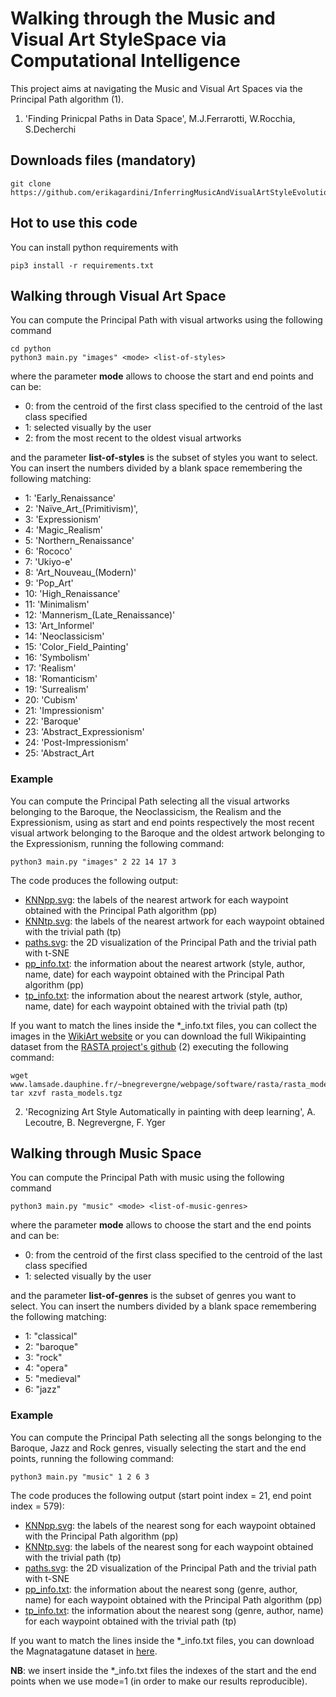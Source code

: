# Walking through the Music and Visual Art StyleSpace via Computational Intelligence

This project aims at navigating the Music and Visual Art Spaces via the Principal Path algorithm (1).

1. 'Finding Prinicpal Paths in Data Space', M.J.Ferrarotti, W.Rocchia, S.Decherchi

## Downloads files (mandatory)

```
git clone https://github.com/erikagardini/InferringMusicAndVisualArtStyleEvolution.git
```

## Hot to use this code

You can install python requirements with

```
pip3 install -r requirements.txt
```

## Walking through Visual Art Space

You can compute the Principal Path with visual artworks using the following command

```
cd python
python3 main.py "images" <mode> <list-of-styles>
```
where the parameter **mode** allows to choose the start and end points and can be:
- 0: from the centroid of the first class specified to the centroid of the last class specified
- 1: selected visually by the user
- 2: from the most recent to the oldest visual artworks
  
and the parameter **list-of-styles** is the subset of styles you want to select. You can insert the numbers divided by a blank space remembering the following matching:
- 1: 'Early_Renaissance'
- 2: 'Naïve_Art_(Primitivism)',
- 3: 'Expressionism'
- 4: 'Magic_Realism'
- 5: 'Northern_Renaissance'
- 6: 'Rococo'
- 7: 'Ukiyo-e'
- 8: 'Art_Nouveau_(Modern)'
- 9: 'Pop_Art'
- 10: 'High_Renaissance'
- 11: 'Minimalism'
- 12: 'Mannerism_(Late_Renaissance)'
- 13: 'Art_Informel'
- 14: 'Neoclassicism'
- 15: 'Color_Field_Painting'
- 16: 'Symbolism'
- 17: 'Realism'
- 18: 'Romanticism'
- 19: 'Surrealism'
- 20: 'Cubism'
- 21: 'Impressionism'
- 22: 'Baroque'
- 23: 'Abstract_Expressionism'
- 24: 'Post-Impressionism'
- 25: 'Abstract_Art

### Example
You can compute the Principal Path selecting all the visual artworks belonging to the Baroque, the Neoclassicism, the Realism and the Expressionism, using as start and end points respectively the most recent visual artwork belonging to the Baroque and the oldest artwork belonging to the Expressionism, running the following command:

```
python3 main.py "images" 2 22 14 17 3 
```

The code produces the following output:
- [KNNpp.svg](results/images/mode=2_22-14-17-3/Recovered%20styles%20progression%20pp.svg): the labels of the nearest artwork for each waypoint obtained with the Principal Path algorithm (pp)
- [KNNtp.svg](results/images/mode=2_22-14-17-3/Recovered%20styles%20progression%20tp.svg): the labels of the nearest artwork for each waypoint obtained with the trivial path (tp)
- [paths.svg](results/images/mode=2_22-14-17-3/paths.svg): the 2D visualization of the Principal Path and the trivial path with t-SNE
- [pp_info.txt](results/images/mode=2_22-14-17-3/pp_info.txt): the information about the nearest artwork (style, author, name, date) for each waypoint obtained with the Principal Path algorithm (pp)
- [tp_info.txt](results/images/mode=2_22-14-17-3/tp_info.txt): the information about the nearest artwork (style, author, name, date) for each waypoint obtained with the trivial path (tp)

If you want to match the lines inside the \*\_info.txt files, you can collect the images in the [WikiArt website](https://www.wikiart.org) or you can download the full Wikipainting dataset from the [RASTA project's github](https://github.com/bnegreve/rasta) (2) executing the following command:
```
wget www.lamsade.dauphine.fr/~bnegrevergne/webpage/software/rasta/rasta_models.tgz
tar xzvf rasta_models.tgz
```

2. 'Recognizing Art Style Automatically in painting with deep learning', A. Lecoutre, B. Negrevergne, F. Yger

##  Walking through Music Space

You can compute the Principal Path with music using the following command

```
python3 main.py "music" <mode> <list-of-music-genres>
```
where the parameter **mode** allows to choose the start and the end points and can be:
- 0: from the centroid of the first class specified to the centroid of the last class specified
- 1: selected visually by the user
  
and the parameter **list-of-genres** is the subset of genres you want to select. You can insert the numbers divided by a blank space remembering the following matching:
- 1: "classical"
- 2: "baroque"
- 3: "rock"
- 4: "opera"
- 5: "medieval"
- 6: "jazz"

### Example
You can compute the Principal Path selecting all the songs belonging to the Baroque, Jazz and Rock genres, visually selecting the start and the end points, running the following command:

```
python3 main.py "music" 1 2 6 3 
```

The code produces the following output (start point index = 21, end point index = 579):
- [KNNpp.svg](results/music/mode=1_2-6-3/Recovered%20styles%20progression%20pp.svg.svg): the labels of the nearest song for each waypoint obtained with the Principal Path algorithm (pp)
- [KNNtp.svg](results/music/mode=1_2-6-3/Recovered%20styles%20progression%20tp.svg.svg): the labels of the nearest song for each waypoint obtained with the trivial path (tp)
- [paths.svg](results/music/mode=1_2-6-3/paths.svg): the 2D visualization of the Principal Path and the trivial path with t-SNE
- [pp_info.txt](results/music/mode=1_2-6-3/pp_info.txt): the information about the nearest song (genre, author, name) for each waypoint obtained with the Principal Path algorithm (pp)
- [tp_info.txt](results/music/mode=1_2-6-3/tp_info.txt): the information about the nearest song (genre, author, name) for each waypoint obtained with the trivial path (tp)

If you want to match the lines inside the \*\_info.txt files, you can download the Magnatagatune dataset in [here](http://mirg.city.ac.uk/codeapps/the-magnatagatune-dataset).

**NB**: we insert inside the \*\_info.txt files the indexes of the start and the end points when we use mode=1 (in order to make our results reproducible).  

